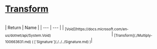 # [Transform](./Multiply-100663631.md)


<br>
| Return | Name | 
| --- | --- | 
| <sub>[Void](https://docs.microsoft.com/en-us/dotnet/api/System.Void)</sub><img width=200/>| <sub>[Transform](./Multiply-100663631.md) ( [`Signature`](./../../Signature.md) )</sub>| <br>


